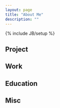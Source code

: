 ```yaml
---
layout: page
title: "About Me"
description: ""
---
```

{% include JB/setup %}

## Project

## Work

## Education

## Misc

